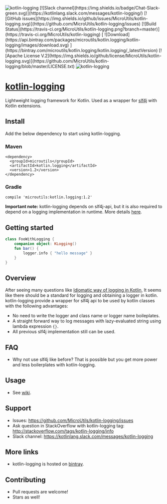 <img alt="kotlin-logging" src="https://raw.githubusercontent.com/MicroUtils/kotlin-logging/master/src/main/resources/kotlin-logging.png">
[![Slack channel](https://img.shields.io/badge/Chat-Slack-green.svg)](https://kotlinlang.slack.com/messages/kotlin-logging/)
[![GitHub issues](https://img.shields.io/github/issues/MicroUtils/kotlin-logging.svg)](https://github.com/MicroUtils/kotlin-logging/issues)
[![Build Status](https://travis-ci.org/MicroUtils/kotlin-logging.png?branch=master)](https://travis-ci.org/MicroUtils/kotlin-logging)
[ ![Download](https://api.bintray.com/packages/microutils/kotlin.logging/kotlin-logging/images/download.svg) ](https://bintray.com/microutils/kotlin.logging/kotlin.logging/_latestVersion)
[![Apache License V.2](https://img.shields.io/github/license/MicroUtils/kotlin-logging.svg)](https://github.com/MicroUtils/kotlin-logging/blob/master/LICENSE.txt)

<img alt="kotlin-logging" src="https://github.com/MicroUtils/kotlin-logging/blob/master/src/main/resources/sleeping-stars.gif">

# [kotlin-logging](https://github.com/MicroUtils/kotlin-logging)

Lightweight logging framework for Kotlin.
Used as a wrapper for [slf4j](http://www.slf4j.org/) with Kotlin extensions.

## Install

Add the below dependency to start using kotlin-logging.

### Maven
```
<dependency>
  <groupId>microutils</groupId>
  <artifactId>kotlin.logging</artifactId>
  <version>1.2</version>
</dependency>
```
### Gradle
```
compile 'microutils:kotlin.logging:1.2'
```

**Important note:** kotlin-logging depends on slf4j-api, but it is also required to depend on a logging implementation in runtime. More details [here](http://saltnlight5.blogspot.co.il/2013/08/how-to-configure-slf4j-with-different.html).

## Getting started
 
```Kotlin
class FooWithLogging {
    companion object: KLogging()
    fun bar() {
        logger.info { "hello message" }
    }
}
```

## Overview

After seeing many questions like [Idiomatic way of logging in Kotlin](http://stackoverflow.com/questions/34416869/idiomatic-way-of-logging-in-kotlin), It seems like there should be a standard for logging and obtaining a logger in kotlin. kotlin-logging provide a wrapper for slf4j api to be used by kotlin classes with the following advantages:
  - No need to write the logger and class name or logger name boileplates.
  - A straight forward way to log messages with lazy-evaluated string using lambda expression `{}`.
  - All previous slf4j implementation still can be used.

## FAQ

- Why not use slf4j like before? That is possible but you get more power and less boilerplates with kotlin-logging.

## Usage

- See [wiki](https://github.com/MicroUtils/kotlin-logging/wiki).

## Support

- Issues: https://github.com/MicroUtils/kotlin-logging/issues
- Ask question in StackOverflow with kotlin-logging tag: http://stackoverflow.com/tags/kotlin-logging/info
- Slack channel: https://kotlinlang.slack.com/messages/kotlin-logging

## More links

- kotlin-logging is hosted on [bintray](https://bintray.com/microutils/kotlin.logging/kotlin-logging/view).

## Contributing

- Pull requests are welcome!
- Stars as well!

